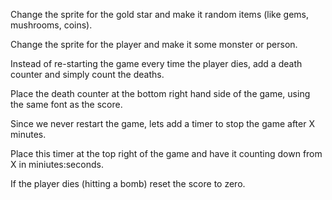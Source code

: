 Change the sprite for the gold star and make it random items (like gems, mushrooms, coins).

Change the sprite for the player and make it some monster or person.

Instead of re-starting the game every time the player dies, add a death counter and simply count the deaths.

Place the death counter at the bottom right hand side of the game, using the same font as the score.

Since we never restart the game, lets add a timer to stop the game after X minutes.

Place this timer at the top right of the game and have it counting down from X in miniutes:seconds.

If the player dies (hitting a bomb) reset the score to zero.
